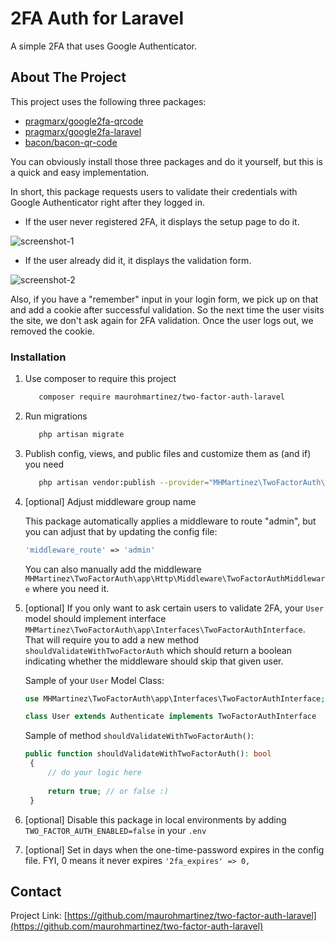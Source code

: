 <h1>2FA Auth for Laravel</h1>
<p>A simple 2FA that uses Google Authenticator.</p>

[link-author]: https://inspiredpulse.com

<!-- ABOUT THE PROJECT -->
## About The Project

This project uses the following three packages: 

* [pragmarx/google2fa-qrcode](https://packagist.org/packages/pragmarx/google2fa-qrcode)
* [pragmarx/google2fa-laravel](https://packagist.org/packages/pragmarx/google2fa-laravel)
* [bacon/bacon-qr-code](https://packagist.org/packages/bacon/bacon-qr-code)

You can obviously install those three packages and do it yourself, but this is a quick and easy implementation.

In short, this package requests users to validate their credentials with Google Authenticator right after they logged in.


* If the user never registered 2FA, it displays the setup page to do it.

![screenshot-1](https://raw.githubusercontent.com/maurohmartinez/two-factor-auth-laravel/main/src/storage/sample/screenshot-setup.jpg)

* If the user already did it, it displays the validation form.

![screenshot-2](https://raw.githubusercontent.com/maurohmartinez/two-factor-auth-laravel/main/src/storage/sample/screenshot-validate.jpg)

Also, if you have a "remember" input in your login form, we pick up on that and add a cookie after successful validation. So the next time the user visits the site, we don't ask again for 2FA validation. Once the user logs out, we removed the cookie.

### Installation

1. Use composer to require this project
    ```sh
       composer require maurohmartinez/two-factor-auth-laravel
    ```
2. Run migrations
    ```sh
       php artisan migrate
    ```

3. Publish config, views, and public files and customize them as (and if) you need
    ```sh
       php artisan vendor:publish --provider="MHMartinez\TwoFactorAuth\Providers\TwoFactorAuthServiceProvider"
    ```

4. [optional] Adjust middleware group name<br>

    This package automatically applies a middleware to route "admin", but you can adjust that by updating the config file:
    ```php
   'middleware_route' => 'admin'
    ```
   You can also manually add the middleware `MHMartinez\TwoFactorAuth\app\Http\Middleware\TwoFactorAuthMiddleware` where you need it.


5. [optional] If you only want to ask certain users to validate 2FA, your `User` model should implement interface `MHMartinez\TwoFactorAuth\app\Interfaces\TwoFactorAuthInterface`. That will require you to add a new method `shouldValidateWithTwoFactorAuth` which should return a boolean indicating whether the middleware should skip that given user.<br>
    
   Sample of your `User` Model Class:
   ```php
   use MHMartinez\TwoFactorAuth\app\Interfaces\TwoFactorAuthInterface;
   
   class User extends Authenticate implements TwoFactorAuthInterface
    ```
   Sample of method `shouldValidateWithTwoFactorAuth()`:
   ```php
   public function shouldValidateWithTwoFactorAuth(): bool
    {
        // do your logic here
        
        return true; // or false :)
    }
    ```

6. [optional] Disable this package in local environments by adding `TWO_FACTOR_AUTH_ENABLED=false` in your `.env`

7. [optional] Set in days when the one-time-password expires in the config file. FYI, 0 means it never expires `'2fa_expires' => 0,`

<!-- CONTACT -->
## Contact

Project Link: [https://github.com/maurohmartinez/two-factor-auth-laravel](https://github.com/maurohmartinez/two-factor-auth-laravel)